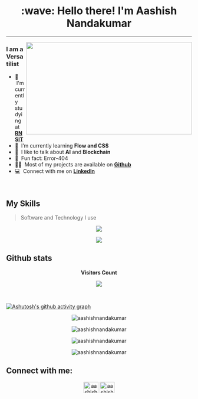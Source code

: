 
<h1 align="center" id="macropower-title">:wave: Hello there! I'm Aashish Nandakumar</h1>

---
<!-- <img align="right" src="https://media.tenor.com/41I-iMyClCgAAAAd/programmer-programming.gif" />
 -->
 
 
<!--  ![Black Technology LinkedIn Banner](https://github.com/AashishNandakumar/AashishNandakumar/assets/98106129/c1eda90f-1beb-4b79-a124-004654165ebc) -->

 
 
 
 
<img align="right" src="https://media2.giphy.com/media/gU25raLP4pUu4/giphy.gif?cid=ecf05e47qi42mzc3gatgew7u1ca4v3ouau55zkwaur3acw47&ep=v1_gifs_search&rid=giphy.gif&ct=g" width="450" height="250" />

<h3 align="left">I am a Versatilist</h3>


- :office: &nbsp;I'm currently studying at **[RNSIT]**
- :seedling: &nbsp;I’m currently learning **Flow and CSS**
- :speech_balloon: &nbsp;I like to talk about **AI** and **Blockchain**
- 🙂&nbsp; Fun fact: Error-404
- 👨‍💻&nbsp; Most of my projects are available on **[Github]**
- :computer: &nbsp;Connect with me on **[LinkedIn]**

<br>

<h2 align="left" id="macropower-tech">My Skills</h2>

>Software and Technology I use
<p align="center">
  <a href="https://skillicons.dev">
    <img src="https://skillicons.dev/icons?i=bootstrap,c,cpp,css,figma,git,github,html,idea,java,js,latex,linux,mysql,nextjs" />
  </a>
</p>
<p align="center">
  <a href="https://skillicons.dev">
    <img src="https://skillicons.dev/icons?i=react,solidity,vercel,vscode,python" />
  </a>
</p>


<!-- <h2 align="left" id="macropower-tech">My projects</h2>

> All my projects I have worked on.

- 📂 &nbsp;Govt-Dao - **[GOVT-DAO]**
- 📂 &nbsp;Decentralized Autonomous organisations - **[DAO]**
- 📂 &nbsp;Initial Coin Offering - **[ICO]**
- 📂 &nbsp;NFT-Collection dApp - **[NFT-dApp]**
- 📂 &nbsp;Whitelist dApp - **[W-dApp]**
- 📂 &nbsp;Finance Manager - **[FM]**
- 📂 &nbsp;Personal crypto token deployed on Solana Mainnet - **[NOIRE]**
- 📂 &nbsp;Weather application - **[Weather]**
- 📂 &nbsp;Browser extension - **[GPT-Mail]** -->




<!-- <h2 align="left" id="macropower-tech">My Certifications</h2>

> All my certificates.
<!-- <img align="center" src="https://media2.giphy.com/media/iHD88spVFkL7mZakwa/giphy.gif?cid=ecf05e47w3vdpnl1haf3bqkcarppu2040l5wu73j7auqjuzl&rid=giphy.gif&ct=g" /> -->
<!-- <h2>Certificates</h2> -->
<!-- <ul>
  <li> :dart:	<a href="https://udemy-certificate.s3.amazonaws.com/image/UC-0a970422-9ed7-4b51-80f2-ace125200d73.jpg?v=1681112993000">Mastering Data structures and Algorithms using C and C++</a></li>
  <li> :dart:	<a href="https://udemy-certificate.s3.amazonaws.com/image/UC-fa9d26cf-2e5a-49d1-b348-45f497283fe2.jpg?v=1664608190000">Complete Web and mobile designer</a></li>
  <li> :dart:	<a href="https://infyspringboard.onwingspan.com/public-assets/infosysheadstart/cert/lex_29959473947367270000_shared/1-2eeaac0a-3465-4779-92ab-c87764d18774.pdf">Java Programming Fundamentals</a></li>
</ul> -->
 


<h2 align="left">Github stats</h2>
<p align="center"><b>Visitors Count  </b></p> 
<p align="center"><img align="center" src="https://profile-counter.glitch.me/{aashishnandakumar}/count.svg" /></p> 
<br/>

<!-- <p align="center" width="900"> <a href="https://github.com/ryo-ma/github-profile-trophy"><img src="https://github-profile-trophy.vercel.app/?username=aashishnandakumar" alt="aashishnandakumar" /></a> </p> -->

[![Ashutosh's github activity graph](https://github-readme-activity-graph.vercel.app/graph?username=aashishnandakumar&bg_color=0d1117&color=ffffff&line=a08f22&point=49c0d0&area=true&hide_border=true)](https://github.com/ashutosh00710/github-readme-activity-graph)
<p align="center"> <img src="https://github-profile-trophy.vercel.app/?username=aashishnandakumar&column=8&theme=radical&no-frame=true" alt="aashishnandakumar" /> </p>


<p align="center"><img align="center" src="https://github-readme-stats.vercel.app/api/top-langs?username=aashishnandakumar&show_icons=true&locale=en&layout=pie&theme=radical" alt="aashishnandakumar" /></p>


<p align="center"><img align="center" src="https://github-readme-stats.vercel.app/api?username=aashishnandakumar&show_icons=true&locale=en&theme=radical" alt="aashishnandakumar" /></p>
<p align="center"><img align="center" src="https://github-readme-streak-stats.herokuapp.com/?user=aashishnandakumar&theme=radical" alt="aashishnandakumar" /></p>
<!-- <p align="center"><img align="center" src="https://github-readme-stats.vercel.app/api/wakatime?username=aashishnandakumar&theme=radical" alt="aashishnandakumar" /></p> -->







<h2 align="left">Connect with me:</h2>
<p align="center">
<a href="https://twitter.com/aashishnandak" target="blank"><img align="center" src="https://raw.githubusercontent.com/rahuldkjain/github-profile-readme-generator/master/src/images/icons/Social/twitter.svg" alt="aashishnandak" height="30" width="40" /></a>
<a href="https://www.linkedin.com/in/aashish-nandakumar-932972228/" target="blank"><img align="center" src="https://raw.githubusercontent.com/rahuldkjain/github-profile-readme-generator/master/src/images/icons/Social/linked-in-alt.svg" alt="aashish nandakumar" height="30" width="40" /></a>
 
 
<!-- <a href="https://stackoverflow.com/users/17985527" target="blank"><img align="center" src="https://raw.githubusercontent.com/rahuldkjain/github-profile-readme-generator/master/src/images/icons/Social/stack-overflow.svg" alt="17985527" height="30" width="40" /></a>
<a href="https://www.codechef.com/users/s1rn21cs003" target="blank"><img align="center" src="https://cdn.dribbble.com/users/70628/screenshots/1743345/codechef.png" alt="s1rn21cs003" height="30" width="40" /></a>
<a href="https://www.leetcode.com/aashishnandakumar" target="blank"><img align="center" src="https://raw.githubusercontent.com/rahuldkjain/github-profile-readme-generator/master/src/images/icons/Social/leet-code.svg" alt="aashishnandakumar" height="30" width="40" /></a> -->
</p>

[RNSIT]: https://www.rnsit.ac.in "RNSIT Home"
[issues page]: https://github.com/MacroPower/MacroPower/issues "MacroPower/issues"
[linkedin]: https://www.linkedin.com/in/aashish-nandakumar-932972228/ "Aashish Nandakumar"
[Github]: https://github.com/AashishNandakumar/AashishNandakumar "Aashish Nandakumar"
[NOIRE]: https://explorer.solana.com/address/nMAzUvvFP3eUW9CAx9VSzLogYWznNSTZdWmn2855UJZ "NOIRE token"
[Weather]: https://github.com/AashishNandakumar/Weather "Weather application"
[GPT-Mail]: https://github.com/AashishNandakumar/ChatGPT-Gmail "Browser extension"
[FM]: https://github.com/AashishNandakumar/Finance-Manager "Finance Manager"
[NFT-dApp]: https://github.com/AashishNandakumar/NFT-Collection "NFT-Dapp"
[W-dApp]: https://github.com/AashishNandakumar/Whitelist-Dapp "Whitelist-Dapp"
[DAO]: https://github.com/AashishNandakumar/DAO "DAO"
[ICO]: https://github.com/AashishNandakumar/ICO-Dapp "ICO"
[GOVT-DAO]: https://github.com/AashishNandakumar/Govt-DAO "GOVT-DAO"


